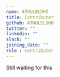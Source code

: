 ```yaml
---
name: ATHULELDHO
title: Contributor
github: ATHULELDHO
twitter: ""
linkedin: ""
slack: ""
joining_date: ""
role : contributor
---
```


Still waiting for this
